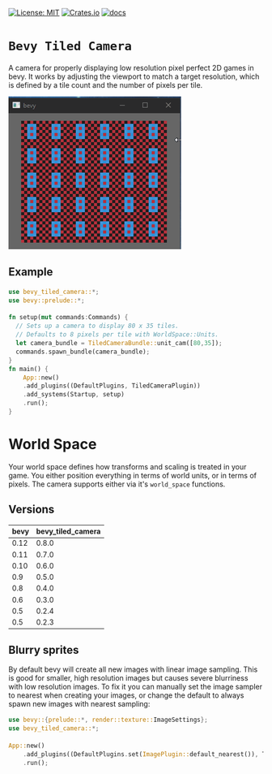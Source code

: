 [![License: MIT](https://img.shields.io/badge/License-MIT-yellow.svg)](https://opensource.org/licenses/MIT)
[![Crates.io](https://img.shields.io/crates/v/bevy_tiled_camera)](https://crates.io/crates/bevy_tiled_camera)
[![docs](https://docs.rs/bevy_tiled_camera/badge.svg)](https://docs.rs/bevy_tiled_camera/)

# `Bevy Tiled Camera`

A camera for properly displaying low resolution pixel perfect 2D games in bevy. It works by adjusting the viewport to match a target resolution, which is defined by a tile count and the number of pixels per tile.

![](images/demo.gif)

## Example
```rust
use bevy_tiled_camera::*;
use bevy::prelude::*;

fn setup(mut commands:Commands) {
  // Sets up a camera to display 80 x 35 tiles.
  // Defaults to 8 pixels per tile with WorldSpace::Units.
  let camera_bundle = TiledCameraBundle::unit_cam([80,35]);
  commands.spawn_bundle(camera_bundle);
}
fn main() {
    App::new()
    .add_plugins((DefaultPlugins, TiledCameraPlugin))
    .add_systems(Startup, setup)
    .run();
}
```

# World Space
Your world space defines how transforms and scaling is treated in your game. You either position everything in terms of world units, or in terms of pixels. The camera supports either via it's `world_space` functions.

## Versions
| bevy | bevy_tiled_camera |
| --- | --- |
| 0.12 | 0.8.0 |
| 0.11 | 0.7.0 |
| 0.10 | 0.6.0 |
| 0.9 | 0.5.0 |
| 0.8 | 0.4.0 |
| 0.6 | 0.3.0 |
| 0.5 | 0.2.4 |
| 0.5 | 0.2.3 |

## Blurry sprites
By default bevy will create all new images with linear image sampling. This is good for smaller, high resolution images but causes severe blurriness with low resolution images. To fix it you can manually set the image sampler to nearest when creating your images, or change the default to always spawn new images with nearest sampling:

```rust
use bevy::{prelude::*, render::texture::ImageSettings};
use bevy_tiled_camera::*;

App::new()
    .add_plugins((DefaultPlugins.set(ImagePlugin::default_nearest()), TiledCameraPlugin))
    .run();
```

